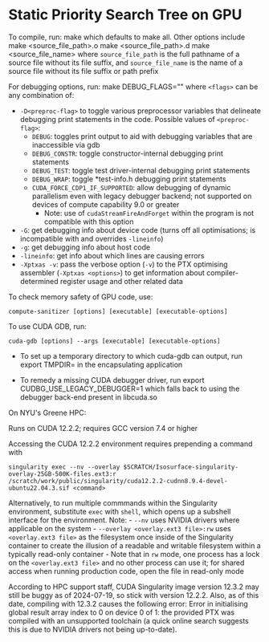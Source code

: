 # Static Priority Search Tree on GPU

To compile, run:
	make
which defaults to make all. Other options include
	make <source_file_path>.o
	make <source_file_path>.d
	make <source_file_name>
where `source_file_path` is the full pathname of a source file without its file suffix, and `source_file_name` is the name of a source file without its file suffix or path prefix


For debugging options, run:
	make <target> DEBUG_FLAGS="<flags>"
where `<flags>` can be any combination of:
- `-D<preproc-flag>` to toggle various preprocessor variables that delineate debugging print statements in the code. Possible values of `<preproc-flag>`:
	- `DEBUG`: toggles print output to aid with debugging variables that are inaccessible via gdb
	- `DEBUG_CONSTR`: toggle constructor-internal debugging print statements
	- `DEBUG_TEST`: toggle test driver-internal debugging print statements
	- `DEBUG_WRAP`: toggle \*test-info.h debugging print statements
	- `CUDA_FORCE_CDP1_IF_SUPPORTED`: allow debugging of dynamic parallelism even with legacy debugger backend; not supported on devices of compute capability 9.0 or greater
		- Note: use of `cudaStreamFireAndForget` within the program is not compatible with this option
- `-G`: get debugging info about device code (turns off all optimisations; is incompatible with and overrides `-lineinfo`)
- `-g`: get debugging info about host code
- `-lineinfo`: get info about which lines are causing errors
- `-Xptxas -v`: pass the verbose option (`-v`) to the PTX optimising assembler (`-Xptxas <options>`) to get information about compiler-determined register usage and other related data


To check memory safety of GPU code, use:

	compute-sanitizer [options] [executable] [executable-options]


To use CUDA GDB, run:

	cuda-gdb [options] --args [executable] [executable-options]

- To set up a temporary directory to which cuda-gdb can output, run
	export TMPDIR=<read-write-able-directory>
in the encapsulating application

- To remedy a missing CUDA debugger driver, run
	export CUDBG_USE_LEGACY_DEBUGGER=1
which falls back to using the debugger back-end present in libcuda.so


On NYU's Greene HPC:

Runs on CUDA 12.2.2; requires GCC version 7.4 or higher

Accessing the CUDA 12.2.2 environment requires prepending a command with

	singularity exec --nv --overlay $SCRATCH/Isosurface-singularity-overlay-25GB-500K-files.ext3:r /scratch/work/public/singularity/cuda12.2.2-cudnn8.9.4-devel-ubuntu22.04.3.sif <command>

Alternatively, to run multiple commmands within the Singularity environment, substitute `exec` with `shell`, which opens up a subshell interface for the environment.
Note:
	- `--nv` uses NVIDIA drivers where applicable on the system
	- `--overlay <overlay.ext3 file>:rw` uses `<overlay.ext3 file>` as the filesystem once inside of the Singularity container to create the illusion of a readable and writable filesystem within a typically read-only container
		- Note that in `rw` mode, one process has a lock on the `<overlay.ext3 file>` and no other process can use it; for shared access when running production code, open the file in read-only mode

According to HPC support staff, CUDA Singularity image version 12.3.2 may still be buggy as of 2024-07-19, so stick with version 12.2.2. Also, as of this date, compiling with 12.3.2 causes the following error:
	Error in initialising global result array index to 0 on device 0 of 1: the provided PTX was compiled with an unsupported toolchain
(a quick online search suggests this is due to NVIDIA drivers not being up-to-date).
